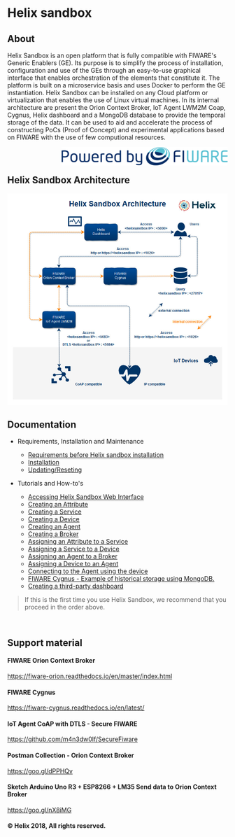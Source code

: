 # Helix sandbox

## About

Helix Sandbox is an open platform that is fully compatible with FIWARE's Generic Enablers (GE). Its purpose is to simplify the process of installation, configuration and use of the GEs through an easy-to-use graphical interface that enables orchestration of the elements that constitute it. The platform is built on a microservice basis and uses Docker to perform the GE instantiation. Helix Sandbox can be installed on any Cloud platform or virtualization that enables the use of Linux virtual machines. In its internal architecture are present the Orion Context Broker, IoT Agent LWM2M Coap, Cygnus, Helix dashboard and a MongoDB database to provide the temporal storage of the data. It can be used to aid and accelerate the process of constructing PoCs (Proof of Concept) and experimental applications based on FIWARE with the use of few computional resources.

<img align="right" src="docs/img/powered_by_fiware.png">

<br>
<br>

## Helix Sandbox Architecture

<img src="docs/img/helixsandbox.jpg">

<br>

## Documentation

  - Requirements, Installation and Maintenance
    - [Requirements before Helix sandbox installation](docs/requirements.md)
    - [Installation](docs/installation.md)
    - [Updating/Reseting](docs/update_reset.md)

  - Tutorials and How-to's
    - [Accessing Helix Sandbox Web Interface](docs/accessing.md)
    - [Creating an Attribute](docs/create_attribute.md)
    - [Creating a Service](docs/create_service.md)
    - [Creating a Device](docs/create_device.md)
    - [Creating an Agent](docs/create_agent.md)
    - [Creating a Broker](docs/create_broker.md)
    - [Assigning an Attribute to a Service](docs/assign_attribute.md)
    - [Assigning a Service to a Device](docs/assign_service.md)
    - [Assigning an Agent to a Broker](docs/assig_agent.md)
    - [Assigning a Device to an Agent](docs/assign_device.md)
    - [Connecting to the Agent using the device](docs/connecting_device.md)
    - [FIWARE Cygnus - Example of historical storage using MongoDB.](docs/cygnus_historical_storage.md)
    - [Creating a third-party dashboard](docs/creating_dashboard.md)


  > If this is the first time you use Helix Sandbox, we recommend that you proceed in the order above.

<br>

## Support material

#### FIWARE Orion Context Broker
https://fiware-orion.readthedocs.io/en/master/index.html

#### FIWARE Cygnus
https://fiware-cygnus.readthedocs.io/en/latest/

#### IoT Agent CoAP with DTLS - Secure FIWARE
https://github.com/m4n3dw0lf/SecureFiware

#### Postman Collection - Orion Context Broker
https://goo.gl/dPPHQv

#### Sketch Arduino Uno R3 + ESP8266 + LM35 Send data to Orion Context Broker
https://goo.gl/nX8iMG

#### © Helix 2018, All rights reserved.
